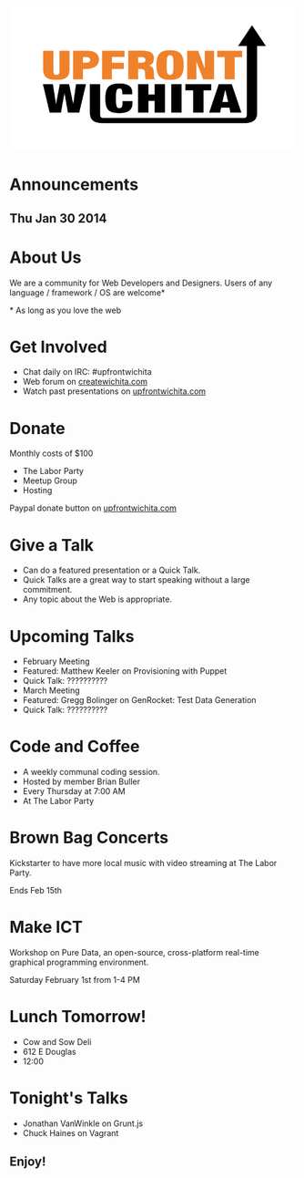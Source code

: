 ![UpFront Wichita](/img/upfront-logo.svg)
# Announcements
## Thu Jan 30 2014



# About Us
We are a community for Web Developers and Designers. Users of any language / framework / OS are welcome\*

\* As long as you love the web



# Get Involved
* Chat daily on IRC: #upfrontwichita
* Web forum on [createwichita.com](createwichita.com)
* Watch past presentations on [upfrontwichita.com](upfrontwichita.com)



# Donate
Monthly costs of $100

* The Labor Party
* Meetup Group
* Hosting

Paypal donate button on [upfrontwichita.com](upfrontwichita.com)



# Give a Talk
* Can do a featured presentation or a Quick Talk.
* Quick Talks are a great way to start speaking without a large commitment.
* Any topic about the Web is appropriate.



# Upcoming Talks
* February Meeting
 * Featured: Matthew Keeler on Provisioning with Puppet
 * Quick Talk: ??????????
* March Meeting
 * Featured: Gregg Bolinger on GenRocket: Test Data Generation
 * Quick Talk: ??????????



# Code and Coffee
* A weekly communal coding session.
* Hosted by member Brian Buller
* Every Thursday at 7:00 AM
* At The Labor Party



# Brown Bag Concerts
Kickstarter to have more local music with video streaming at The Labor Party.

Ends Feb 15th



# Make ICT
Workshop on Pure Data, an open-source, cross-platform real-time graphical programming environment.

Saturday February 1st from 1-4 PM



# Lunch Tomorrow!
* Cow and Sow Deli
* 612 E Douglas
* 12:00



# Tonight's Talks
* Jonathan VanWinkle on Grunt.js
* Chuck Haines on Vagrant

## Enjoy!
